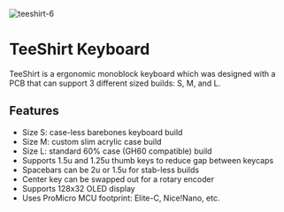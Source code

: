 ![teeshirt-6](https://user-images.githubusercontent.com/800930/204630072-cfe386ef-2c38-4d15-8351-0893e490a028.jpg)

# TeeShirt Keyboard
TeeShirt is a ergonomic monoblock keyboard which was designed with a PCB that can support 3 different sized builds: S, M, and L.

## Features

* Size S: case-less barebones keyboard build
* Size M: custom slim acrylic case build
* Size L: standard 60% case (GH60 compatible) build
* Supports 1.5u and 1.25u thumb keys to reduce gap between keycaps
* Spacebars can be 2u or 1.5u for stab-less builds
* Center key can be swapped out for a rotary encoder
* Supports 128x32 OLED display
* Uses ProMicro MCU footprint: Elite-C, Nice!Nano, etc.

